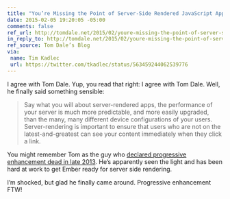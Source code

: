 ```yaml
---
title: "You’re Missing the Point of Server-Side Rendered JavaScript Apps"
date: 2015-02-05 19:20:05 -05:00
comments: false
ref_url: http://tomdale.net/2015/02/youre-missing-the-point-of-server-side-rendered-javascript-apps/
in_reply_to: http://tomdale.net/2015/02/youre-missing-the-point-of-server-side-rendered-javascript-apps/
ref_source: Tom Dale’s Blog
via:
 name: Tim Kadlec
 url: https://twitter.com/tkadlec/status/563459244062539776
---
```


I agree with Tom Dale. Yup, you read that right: I agree with Tom Dale. Well, he finally said something sensible:

> Say what you will about server-rendered apps, the performance of your server is much more predictable, and more easily upgraded, than the many, many different device configurations of your users. Server-rendering is important to ensure that users who are not on the latest-and-greatest can see your content immediately when they click a link.

You might remember Tom as the guy who [declared progressive enhancement dead in late 2013](http://tomdale.net/2013/09/progressive-enhancement-is-dead/). He’s apparently seen the light and has been hard at work to get Ember ready for server side rendering.

I’m shocked, but glad he finally came around. Progressive enhancement FTW!